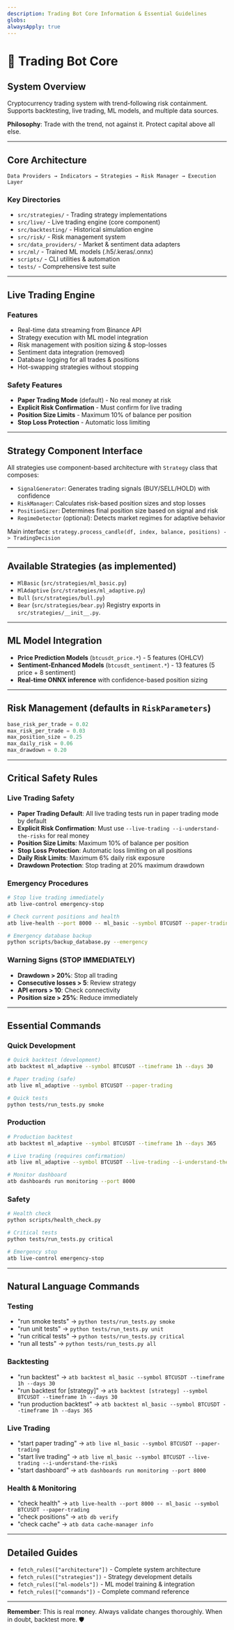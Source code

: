 ```yaml
---
description: Trading Bot Core Information & Essential Guidelines
globs:
alwaysApply: true
---
```


# 🤖 Trading Bot Core

## System Overview
Cryptocurrency trading system with trend-following risk containment. Supports backtesting, live trading, ML models, and multiple data sources.

**Philosophy**: Trade with the trend, not against it. Protect capital above all else.

---

## Core Architecture
```
Data Providers → Indicators → Strategies → Risk Manager → Execution Layer
```

### Key Directories
- `src/strategies/` - Trading strategy implementations
- `src/live/` - Live trading engine (core component)
- `src/backtesting/` - Historical simulation engine
- `src/risk/` - Risk management system
- `src/data_providers/` - Market & sentiment data adapters
- `src/ml/` - Trained ML models (.h5/.keras/.onnx)
- `scripts/` - CLI utilities & automation
- `tests/` - Comprehensive test suite

---

## Live Trading Engine

### Features
- Real-time data streaming from Binance API
- Strategy execution with ML model integration
- Risk management with position sizing & stop-losses
- Sentiment data integration (removed)
- Database logging for all trades & positions
- Hot-swapping strategies without stopping

### Safety Features
- **Paper Trading Mode** (default) - No real money at risk
- **Explicit Risk Confirmation** - Must confirm for live trading
- **Position Size Limits** - Maximum 10% of balance per position
- **Stop Loss Protection** - Automatic loss limiting

---

## Strategy Component Interface
All strategies use component-based architecture with `Strategy` class that composes:
- `SignalGenerator`: Generates trading signals (BUY/SELL/HOLD) with confidence
- `RiskManager`: Calculates risk-based position sizes and stop losses
- `PositionSizer`: Determines final position size based on signal and risk
- `RegimeDetector` (optional): Detects market regimes for adaptive behavior

Main interface: `strategy.process_candle(df, index, balance, positions) -> TradingDecision`

---

## Available Strategies (as implemented)
- `MlBasic` (`src/strategies/ml_basic.py`)
- `MlAdaptive` (`src/strategies/ml_adaptive.py`)
- `Bull` (`src/strategies/bull.py`)
- `Bear` (`src/strategies/bear.py`)
Registry exports in `src/strategies/__init__.py`.

---

## ML Model Integration
- **Price Prediction Models** (`btcusdt_price.*`) - 5 features (OHLCV)
- **Sentiment-Enhanced Models** (`btcusdt_sentiment.*`) - 13 features (5 price + 8 sentiment)
- **Real-time ONNX inference** with confidence-based position sizing

---

## Risk Management (defaults in `RiskParameters`)
```python
base_risk_per_trade = 0.02
max_risk_per_trade = 0.03
max_position_size = 0.25
max_daily_risk = 0.06
max_drawdown = 0.20
```

---

## Critical Safety Rules

### Live Trading Safety
- **Paper Trading Default**: All live trading tests run in paper trading mode by default
- **Explicit Risk Confirmation**: Must use `--live-trading --i-understand-the-risks` for real money
- **Position Size Limits**: Maximum 10% of balance per position
- **Stop Loss Protection**: Automatic loss limiting on all positions
- **Daily Risk Limits**: Maximum 6% daily risk exposure
- **Drawdown Protection**: Stop trading at 20% maximum drawdown

### Emergency Procedures
```bash
# Stop live trading immediately
atb live-control emergency-stop

# Check current positions and health
atb live-health --port 8000 -- ml_basic --symbol BTCUSDT --paper-trading

# Emergency database backup
python scripts/backup_database.py --emergency
```

### Warning Signs (STOP IMMEDIATELY)
- **Drawdown > 20%**: Stop all trading
- **Consecutive losses > 5**: Review strategy
- **API errors > 10**: Check connectivity
- **Position size > 25%**: Reduce immediately

---

## Essential Commands

### Quick Development
```bash
# Quick backtest (development)
atb backtest ml_adaptive --symbol BTCUSDT --timeframe 1h --days 30

# Paper trading (safe)
atb live ml_adaptive --symbol BTCUSDT --paper-trading

# Quick tests
python tests/run_tests.py smoke
```

### Production
```bash
# Production backtest
atb backtest ml_adaptive --symbol BTCUSDT --timeframe 1h --days 365

# Live trading (requires confirmation)
atb live ml_adaptive --symbol BTCUSDT --live-trading --i-understand-the-risks

# Monitor dashboard
atb dashboards run monitoring --port 8000
```

### Safety
```bash
# Health check
python scripts/health_check.py

# Critical tests
python tests/run_tests.py critical

# Emergency stop
atb live-control emergency-stop
```

---

## Natural Language Commands

### Testing
- "run smoke tests" → `python tests/run_tests.py smoke`
- "run unit tests" → `python tests/run_tests.py unit`
- "run critical tests" → `python tests/run_tests.py critical`
- "run all tests" → `python tests/run_tests.py all`

### Backtesting
- "run backtest" → `atb backtest ml_basic --symbol BTCUSDT --timeframe 1h --days 30`
- "run backtest for [strategy]" → `atb backtest [strategy] --symbol BTCUSDT --timeframe 1h --days 30`
- "run production backtest" → `atb backtest ml_basic --symbol BTCUSDT --timeframe 1h --days 365`

### Live Trading
- "start paper trading" → `atb live ml_basic --symbol BTCUSDT --paper-trading`
- "start live trading" → `atb live ml_basic --symbol BTCUSDT --live-trading --i-understand-the-risks`
- "start dashboard" → `atb dashboards run monitoring --port 8000`

### Health & Monitoring
- "check health" → `atb live-health --port 8000 -- ml_basic --symbol BTCUSDT --paper-trading`
- "check positions" → `atb db verify`
- "check cache" → `atb data cache-manager info`

---

## Detailed Guides
- `fetch_rules(["architecture"])` - Complete system architecture
- `fetch_rules(["strategies"])` - Strategy development details
- `fetch_rules(["ml-models"])` - ML model training & integration
- `fetch_rules(["commands"])` - Complete command reference

---

**Remember**: This is real money. Always validate changes thoroughly. When in doubt, backtest more. 🛡️
